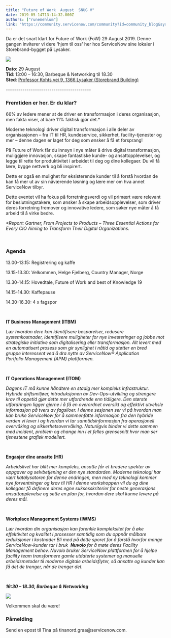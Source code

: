 ```yaml
---
title: "Future of Work  August  SNUG V"
date: 2019-05-14T13:14:32.000Z
authors: ["runemehlum"]
link: "https://community.servicenow.com/community?id=community_blog&sys_id=0e22a6d3db59f34c1cd8a345ca9619de"
---
```

<p>Da er det snart klart for Future of Work (FoW) 29 August 2019. Denne gangen inviterer vi dere &#39;hjem til oss&#39; her hos ServiceNow sine lokaler i Storebrand-bygget på Lysaker.</p>
<p><img style="max-width: 100%; max-height: 480px;" src="https://community.servicenow.com/5961ea9fdb19f34c1cd8a345ca96195f.iix" /></p>
<p><span lang="DA"><strong>Dato</strong>:<span class="apple-converted-space"> 29 August</span></span><span lang="DA"><br /></span><span lang="DA"><strong>Tid</strong>: 13:00 – 16:30, Barbeque &amp; Networking</span><span class="apple-converted-space"><span lang="DA"> </span></span><span lang="DA">til 18.30</span><span lang="DA"><br /><strong>Sted</strong>:<span class="apple-converted-space"> </span></span><a href="https://www.google.com/maps/place/Storebrand&#43;Bank/&#64;59.9112728,10.6298929,15z/data&#61;!4m5!3m4!1s0x0:0x3343d3ea0751834c!8m2!3d59.9112728!4d10.6298929" rel="nofollow"><span lang="DA">Professor Kohts vei 9, 1366 Lysaker (Storebrand Building)</span></a></p>
<p><strong>-----------------------------------------</strong></p>
<h3><strong>Fremtiden er her. Er du klar?</strong></h3>
<p>66% av ledere mener at de driver en transformasjon i deres organisasjon, men fakta viser, at bare 11% faktisk gjør det.*</p>
<p>Moderne teknologi driver digital transformasjon i alle deler av organisasjonen – fra IT til HR, kundeservice, sikkerhet, facility-tjenester og mer – denne dagen er laget for deg som ønsker å få et forsprang!</p>
<p>På Future of Work får du innsyn i nye måter å drive digital transformasjon, muliggjøre innovasjon, skape fantastiske kunde- og ansattopplevelser, og legge til rette for produktivitet i arbeidet til deg og dine kollegaer. Du vil få lære, bygge nettverk og bli inspirert.</p>
<p>Dette er også en mulighet for eksisterende kunder til å forstå hvordan de kan få mer ut av sin nåværende løsning og lære mer om hva annet ServiceNow tilbyr.</p>
<p>Dette eventet vil ha fokus på forretningsverdi og vil primært være relevant for beslutningstakere, som ønsker å skape arbeidsopplevelser, som driver deres forretning fremover og innovative ledere, som søker nye måter å få arbeid til å virke bedre.</p>
<p><em>*Report: Gartner, From Projects to Products – Three Essential Actions for Every CIO Aiming to Transform Their Digital Organizations.</em></p>
<p> </p>
<h3>Agenda</h3>
<p>13.00-13.15: Registrering og kaffe</p>
<p>13.15-13.30: Velkommen, Helge Fjelberg, Country Manager, Norge</p>
<p>13.30-14.15: Hovedtale, Future of Work and best of Knowledge 19</p>
<p>14.15-14.30: Kaffepause</p>
<p>14.30-16.30: 4 x fagspor</p>
<p> </p>
<p><strong>IT Business Management (ITBM)</strong></p>
<p><em>Lær hvordan dere kan identifisere besparelser, redusere systemkostnader, </em><em>identifisere muligheter for nye investeringer og jobbe mot strategiske </em><em>initiative som digitalisering eller transformasjon. Alt levert med en </em><em>automatisert prosess som gir synlighet i nåtid og støtter en bred gruppe </em><em>interessent ved å dra nytte av ServiceNow® Application Portfolio </em><em>Management (APM) plattformen.</em></p>
<p> </p>
<p><strong>IT Operations Management (ITOM)</strong></p>
<p><em>Dagens IT må kunne håndtere en stadig mer kompleks infrastruktur. Hybride driftsmiljøer, introduksjonen av Dev-Ops–utvikling og strengere krav til oppetid gjør dette mer utfordrende enn tidligere. Den største utfordringen ligger gjerne i å få en overordnet oversikt og effektivt utveksle informasjon på tvers av fagsiloer. I denne sesjonen ser vi på hvordan man kan bruke ServiceNow for å sammenfatte informasjon fra den hybride verden vi lever i og hvordan vi tar sanntidsinformasjon fra operasjonell overvåking og sikkerhetsovervåking. Naturligvis binder vi dette sammen med incident, problem og change inn i et felles grensesnitt hvor man ser tjenestene grafisk modellert.</em><em> </em></p>
<p> </p>
<p><strong>Engasjer dine ansatte (HR)</strong></p>
<p><em>Arbeidslivet har blitt mer kompleks, ansatte får et bredere spekter av oppgaver </em><em>og selvbetjening er den nye standarden. Moderne teknologi har vært </em><em>katalysatoren for denne endringen, men med ny teknologi kommer nye </em><em>forventninger og krav til HR I denne workshoppen vil du og dine kollegaer få </em><em>definere deres egne suksesskriterier for neste generasjons ansattopplevelse og </em><em>sette en plan for, hvordan dere skal kunne levere på deres mål.</em></p>
<p> </p>
<p><strong>Workplace Management Systems (IWMS)</strong></p>
<p><em>Lær hvordan din organisasjon kan forenkle kompleksitet for å øke effektivitet og kvalitet i prosesser samtidig som du oppnår målbare reduksjoner i kostnader Bli med på dette sporet for å forstå hvorfor mange ServiceNow-kunder tar i </em><em>bruk  <strong>Nuvolo </strong>for å møte deres Facility Management behov. </em><em>Nuvolo bruker ServiceNow plattformen for å hjelpe facility team </em><em>transformere gamle utdaterte systemer og manuelle arbeidsmetoder til </em><em>moderne digitale arbeidsflyter, så ansatte og kunder kan få det de trenger, </em><em>når de trenger det.</em></p>
<p> </p>
<p><em><strong>16:30 – 18.30, Barbeque &amp; Networking</strong></em></p>
<p><img style="max-width: 100%; max-height: 480px;" src="https://community.servicenow.com/eef9a2dfdb1df34c1cd8a345ca961937.iix" /></p>
<p>Velkommen skal du være!</p>
<h3><strong>Påmelding</strong></h3>
<p>Send en epost til Tina på tinanord.graa&#64;servicenow.com.</p>
<p> </p>